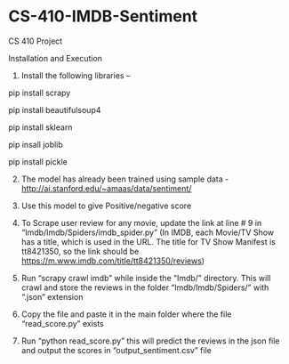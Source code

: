 # CS-410-IMDB-Sentiment
CS 410 Project

Installation and Execution
1.	Install the following libraries – 

pip install scrapy

pip install beautifulsoup4

pip install sklearn

pip insall joblib

pip install pickle

2.	The model has already been trained using sample data - http://ai.stanford.edu/~amaas/data/sentiment/

3.	Use this model to give Positive/negative score

4.	To Scrape user review for any movie, update the link at line # 9 in “Imdb/Imdb/Spiders/imdb_spider.py” 
(In IMDB, each Movie/TV Show has a title, which is used in the URL. The title for TV Show Manifest is tt8421350, so the link should be https://m.www.imdb.com/title/tt8421350/reviews)

5.	Run “scrapy crawl imdb” while inside the “Imdb/” directory. This will crawl and store the reviews in the folder “Imdb/Imdb/Spiders/” with “.json” extension 

6.	Copy the file and paste it in the main folder where the file “read_score.py” exists

7.	Run “python read_score.py” this will predict the reviews in the json file and output the scores in “output_sentiment.csv” file

